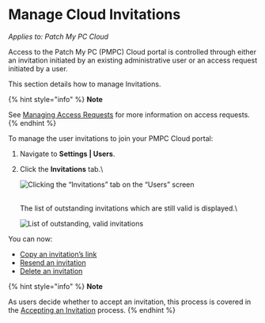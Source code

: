 # Manage Cloud Invitations

_Applies to: Patch My PC Cloud_

Access to the Patch My PC (PMPC) Cloud portal is controlled through either an invitation initiated by an existing administrative user or an access request initiated by a user.

This section details how to manage Invitations.

{% hint style="info" %}
**Note**

See [Managing Access Requests](../manage-cloud-access-requests/) for more information on access requests.
{% endhint %}

To manage the user invitations to join your PMPC Cloud portal:

1. Navigate to **Settings | Users**.
2.  Click the **Invitations** tab.\


    ![Clicking the “Invitations” tab on the “Users” screen](../../../../_images/image%20%281390%29.png%20"Clicking%20the%20\"Invitations\"%20tab%20on%20the%20\"Users\"%20screen")

    \
    The list of outstanding invitations which are still valid is displayed.\


    ![List of outstanding, valid invitations](../../../../_images/image%20%281391%29.png%20"List%20of%20outstanding,%20valid%20invitations")

You can now:

* [Copy an invitation’s link](copy-a-cloud-invitations-link.md)
* [Resend an invitation](resend-a-cloud-invitation.md)
* [Delete an invitation](delete-a-cloud-invitation.md)

{% hint style="info" %}
**Note**

As users decide whether to accept an invitation, this process is covered in the [Accepting an Invitation](accept-a-cloud-invitation.md) process.
{% endhint %}
